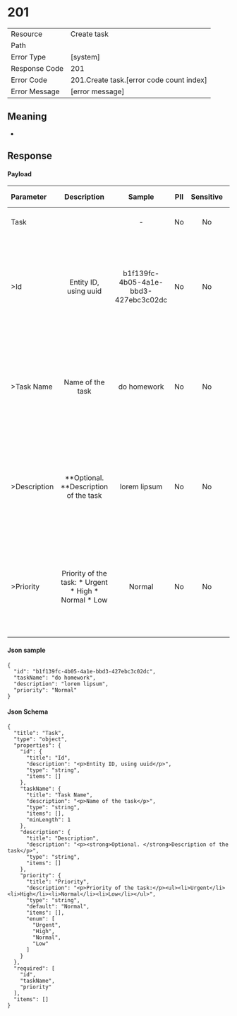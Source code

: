 # 201

|                                       |                                                 |
| ------------------------------------- | ----------------------------------------------- |
| Resource                              | Create task                                         |
| Path                                  |                                            |
| Error Type                            | [system]                                       |
| Response Code                         | 201                                              |
| Error Code                            | 201.Create task.[error code count index]                                     |
| Error Message                         | [error message] |

## Meaning
-

## Response


#### Payload 



| Parameter | Description | Sample | PII | Sensitive | Unique Identifier | Mandatory | Default | Details |
| :----- | :-----: | :-----: | :-----: | :-----: | :-----: | :-----: | :-----: | :----- |
| Task |  |  -  | No | No | No | No |  -  | Data Type : object<br>  |
| >Id | &#xA;&#xA;Entity ID, using uuid&#xA; | b1f139fc-4b05-4a1e-bbd3-427ebc3c02dc | No | No | Yes | No |  -  | Data Type : string<br> Min. length :  - <br> Max. length : No<br> Regex :  - <br>  |
| >Task Name | &#xA;&#xA;Name of the task&#xA; | do homework | No | No | No | No |  -  | Data Type : string<br> Min. length : 1<br> Max. length : No<br> Regex :  - <br>  |
| >Description | &#xA;&#xA;**Optional. **Description of the task&#xA; | lorem lipsum | No | No | No | No |  -  | Data Type : string<br> Min. length :  - <br> Max. length : No<br> Regex :  - <br>  |
| >Priority | &#xA;&#xA;Priority of the task:&#xA;&#xA;&#xA;*   Urgent&#xA;*   High&#xA;*   Normal&#xA;*   Low | Normal | No | No | No | No | Normal | Data Type : string<br> Min. length :  - <br> Max. length : No<br> Regex :  - <br>  |



#### Json sample
```
{
  "id": "b1f139fc-4b05-4a1e-bbd3-427ebc3c02dc",
  "taskName": "do homework",
  "description": "lorem lipsum",
  "priority": "Normal"
}
```


#### Json Schema
```
{
  "title": "Task",
  "type": "object",
  "properties": {
    "id": {
      "title": "Id",
      "description": "<p>Entity ID, using uuid</p>",
      "type": "string",
      "items": []
    },
    "taskName": {
      "title": "Task Name",
      "description": "<p>Name of the task</p>",
      "type": "string",
      "items": [],
      "minLength": 1
    },
    "description": {
      "title": "Description",
      "description": "<p><strong>Optional. </strong>Description of the task</p>",
      "type": "string",
      "items": []
    },
    "priority": {
      "title": "Priority",
      "description": "<p>Priority of the task:</p><ul><li>Urgent</li><li>High</li><li>Normal</li><li>Low</li></ul>",
      "type": "string",
      "default": "Normal",
      "items": [],
      "enum": [
        "Urgent",
        "High",
        "Normal",
        "Low"
      ]
    }
  },
  "required": [
    "id",
    "taskName",
    "priority"
  ],
  "items": []
}
```

